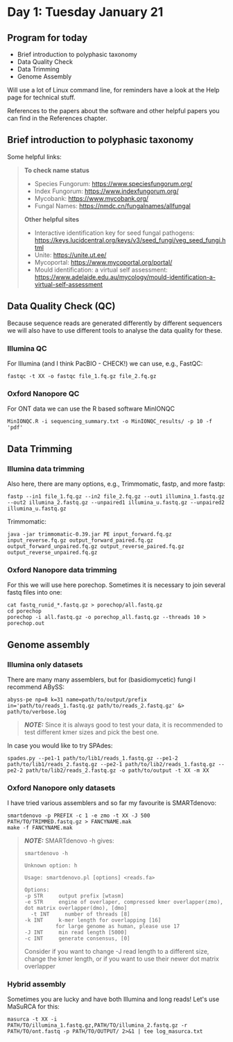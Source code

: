 # Day 1: Tuesday January 21

## Program for today

- Brief introduction to polyphasic taxonomy
- Data Quality Check
- Data Trimming
- Genome Assembly

Will use a lot of Linux command line, for reminders have a look at the Help page for technical stuff.

References to the papers about the software and other helpful papers you can find in the References chapter.
## Brief introduction to polyphasic taxonomy
Some helpful links:
> **To check name status**
> - Species Fungorum: https://www.speciesfungorum.org/
> - Index Fungorum: https://www.indexfungorum.org/
> - Mycobank: https://www.mycobank.org/
> - Fungal Names: https://nmdc.cn/fungalnames/allfungal
> 
> **Other helpful sites**
> - Interactive identification key for seed fungal pathogens: https://keys.lucidcentral.org/keys/v3/seed_fungi/veg_seed_fungi.html
> - Unite: https://unite.ut.ee/
> - Mycoportal: https://www.mycoportal.org/portal/
> - Mould identification: a virtual self assessment: https://www.adelaide.edu.au/mycology/mould-identification-a-virtual-self-assessment

## Data Quality Check (QC)

Because sequence reads are generated differently by different sequencers we will also have to use different tools to analyse the data quality for these.

### Illumina QC
For Illumina (and I think PacBIO - CHECK!) we can use, e.g., FastQC:
```
fastqc -t XX -o fastqc file_1.fq.gz file_2.fq.gz
``` 

### Oxford Nanopore QC
For ONT data we can use the R based software MinIONQC
```
MinIONQC.R -i sequencing_summary.txt -o MinIONQC_results/ -p 10 -f 'pdf'
```

## Data Trimming

### Illumina data trimming
Also here, there are many options, e.g., Trimmomatic, fastp, and more
fastp:
```
fastp --in1 file_1.fq.gz --in2 file_2.fq.gz --out1 illumina_1.fastq.gz --out2 illumina_2.fastq.gz --unpaired1 illumina_u.fastq.gz --unpaired2 illumina_u.fastq.gz
``` 
Trimmomatic:
```
java -jar trimmomatic-0.39.jar PE input_forward.fq.gz input_reverse.fq.gz output_forward_paired.fq.gz output_forward_unpaired.fq.gz output_reverse_paired.fq.gz output_reverse_unpaired.fq.gz
```

### Oxford Nanopore data trimming
For this we will use here porechop. Sometimes it is necessary to join several fastq files into one:
```
cat fastq_runid_*.fastq.gz > porechop/all.fastq.gz
cd porechop
porechop -i all.fastq.gz -o porechop_all.fastq.gz --threads 10 > porechop.out
```

## Genome assembly

### Illumina only datasets
There are many many assemblers, but for (basidiomycetic) fungi I recommend ABySS:

```
abyss-pe np=8 k=31 name=path/to/output/prefix in='path/to/reads_1.fastq.gz path/to/reads_2.fastq.gz' &> path/to/verbose.log
```

> **_NOTE:_**
>Since it is always good to test your data, it is recommended to test different kmer sizes and pick the best one.

In case you would like to try SPAdes:
```
spades.py --pe1-1 path/to/lib1/reads_1.fastq.gz --pe1-2 path/to/lib1/reads_2.fastq.gz --pe2-1 path/to/lib2/reads_1.fastq.gz --pe2-2 path/to/lib2/reads_2.fastq.gz -o path/to/output -t XX -m XX
```

### Oxford Nanopore only datasets
I have tried various assemblers and so far my favourite is SMARTdenovo:
```
smartdenovo -p PREFIX -c 1 -e zmo -t XX -J 500 PATH/TO/TRIMMED.fastq.gz > FANCYNAME.mak
make -f FANCYNAME.mak
```
> **_NOTE:_**
> SMARTdenovo -h gives:
>```
>smartdenovo -h
>
>Unknown option: h
>
>Usage: smartdenovo.pl [options] <reads.fa>
>
>Options:
> -p STR     output prefix [wtasm]
> -e STR     engine of overlaper, compressed kmer overlapper(zmo), dot matrix overlapper(dmo), [dmo]
>  -t INT     number of threads [8]
> -k INT     k-mer length for overlapping [16]
>           for large genome as human, please use 17
> -J INT     min read length [5000]
> -c INT     generate consensus, [0]
>```
> Consider if you want to change -J read length to a different size, change the kmer length, or if you want to use their newer dot matrix overlapper

### Hybrid assembly
Sometimes you are lucky and have both Illumina and long reads! Let's use MaSuRCA for this:
```
masurca -t XX -i PATH/TO/illumina_1.fastq.gz,PATH/TO/illumina_2.fastq.gz -r PATH/TO/ont.fastq -p PATH/TO/OUTPUT/ 2>&1 | tee log_masurca.txt
```
